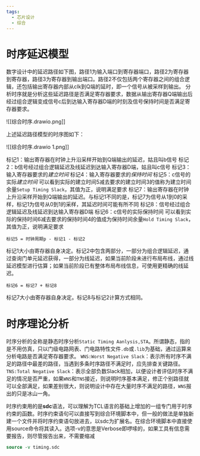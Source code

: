 ```yaml
---
tags:
  - 芯片设计
  - 综合
---
```

# 时序延迟模型
数字设计中的延迟路径如下图，路径1为输入端口到寄存器端口，路径2为寄存器到寄存器，路径3为寄存器到输出端口。路径2不仅包括两个寄存器之间的组合逻辑，还包括输出寄存器内部从clk到Q端的延时，即一个信号从被采样到输出。
分析时序就是分析这些延迟路径是否满足寄存器要求，数据从输出寄存器Q端输出后经过组合逻辑变成信号c后到达输入寄存器D端的时刻及信号保持时间是否满足寄存器要求。

![[综合时序.drawio.png]]

上述延迟路径模型的时序图如下：

![[综合时序.drawio 1.png]]

标记1：输出寄存器在时钟上升沿采样开始到Q端输出的延迟，姑且叫b信号
标记2：b信号经过组合逻辑延迟及线延迟到达输入寄存器D端，姑且叫c信号
标记3：输入寄存器要求的*建立时间*
标记4：输入寄存器要求的*保持时间*
标记5：c信号的实际*建立时间*
可以看到实际的建立时间5减去要求的建立时间3的值称为建立时间余量`Setup Timing Slack`，其值为正，说明满足要求
标记7：输出寄存器在时钟上升沿采样开始到Q端输出的延迟。与标记1不同的是，标记7为信号从1到0的采样，标记1为信号从0到1的采样，其延迟时间可能有所不同
标记8：信号经过组合逻辑延迟及线延迟到达输入寄存器D端
标记6：c信号的实际保持时间
可以看到实际的保持时间6减去要求的保持时间4的值成为保持时间余量`Hold Timing Slack`，其值为正，说明满足要求
```
标记5 = 时钟周期p - 标记1 - 标记2
```
标记1大小由寄存器自身决定。标记2中包含两部分，一部分为组合逻辑延迟，通过查询门单元延迟获得，一部分为线延迟，如果当前阶段未进行布局布线，通过线延迟模型进行估算；如果当前阶段已有整体布局布线信息，可使用更精确的线延迟。
```
标记6 = 标记7 + 标记8
```
标记7大小由寄存器自身决定。标记8与标记2计算方式相同。

# 时序理论分析
时序分析的全称是静态时序分析`Static Timing Aanlysis,STA`。所谓静态，指的是不用仿真，只以门级电路网表、门电路特性文件`.db`或`.lib`为基础，通过运算来分析电路是否满足寄存器要求。
`WNS:Worst Negative Slack`：表示所有时序不满足的路径中最差的路径，当遇到多条时序路径不满足时，应先排查关键路径。
`TNS:Total Negative Slack`：表示全部负数Slack相加，以便设计者评估时序不满足的情况是否严重，如果`WNS`和`TNS`接近，则说明时序基本满足，修正个别路径就可以全部满足，如果差别很大，则说明设计中存在大量时序不满足的路径，`WNS`报出的只是冰山一角。

时序约束用的是**sdc**语法，可以理解为TCL语言的基础上增加的一组专门用于时序约束的函数。时序约束语句可以直接写到综合环境脚本中，但一般的做法是单独新建一个文件并将时序约束语句放进去，以sdc为扩展名。在综合环境脚本中直接使用source命令将其读入。选项-v的意思是Verbose即啰嗦的，如果工具有信息需要报告，则尽管报告出来，不需要缩减
```tcl
source -v timing.sdc
```
